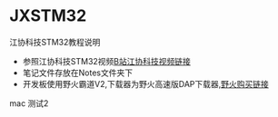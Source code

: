 # JXSTM32

江协科技STM32教程说明

- 参照江协科技STM32视频[B站江协科技视频链接](https://www.bilibili.com/video/BV1th411z7sn/?share_source=copy_web&vd_source=0db47c15b9f51dbaa4548ec2dc55dea4)
- 笔记文件存放在Notes文件夹下
- 开发板使用野火霸道V2,下载器为野火高速版DAP下载器,[野火购买链接](https://detail.tmall.com/item.htm?id=600354493045&pisk=gBCasBOIf5FwVzx9I6OqY462EdA93Ir7mstXoZbD5hxgHFNmgZ7klPEYW98ccMUYWC_D0iSBvjTbBohVYG_lCdsfCnYDxMbs1nN93i752iGb6OTmgM_vni1Vkj8coiU9cPeCWNdviuZ507_OWP-HkC5wmwxhJEiiIJ9iQW7_RuZ7NSyi-IraVi91ILVHzUADSKcixy8yoAADnFb38EYjjxcGmyzelUMijncmt2Y2uIDDiIxntULoSfADmX4ekHDDiIjDKy8xtXQGoX8WIrFX2ZNxIgJwqNxEawCWSbKzwHGcg6YMQsbBYw_CTFJwqKfUpG1GAZf16peoUIQCUiWcxWlN0NXlmh13qj-fe1Qh9d3raCsOKBfGUqcc8C-BnsvEbk-l6wfJtpNuzwfdfNCFlqVDRgthW1A4ZzdwshAeJsZKsnWhn199Mcqwiw8c4Xiv-oMfMOom3dYp83aU8IOP0TogE64ZHxpHwe-75FMxHdYKGA5raxHvKULeVPT1.&skuId=4386534710803&spm=tbpc.boughtlist.suborder_itempic.d600354493045.12852e8dOh0AD5)

mac 测试2
